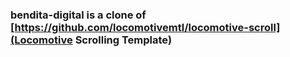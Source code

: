 ### bendita-digital is a clone of [https://github.com/locomotivemtl/locomotive-scroll](Locomotive Scrolling Template)
